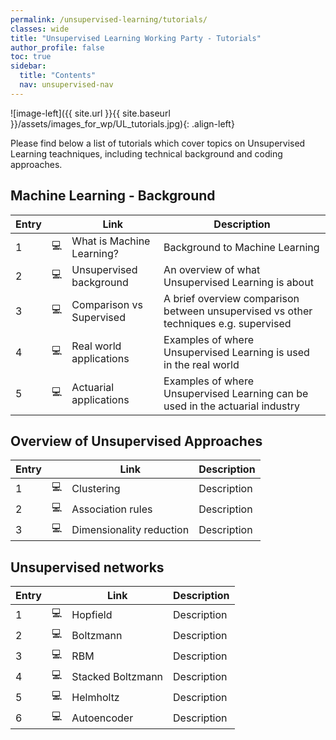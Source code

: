 ```yaml
---
permalink: /unsupervised-learning/tutorials/
classes: wide
title: "Unsupervised Learning Working Party - Tutorials"
author_profile: false
toc: true
sidebar:
  title: "Contents"
  nav: unsupervised-nav
---
```



![image-left]({{ site.url }}{{ site.baseurl }}/assets/images_for_wp/UL_tutorials.jpg){: .align-left}



Please find below a list of tutorials which cover topics on Unsupervised Learning teachniques, including technical background and coding approaches.

## Machine Learning - Background

| Entry|               |Link                          |Description                    |
| ---- | ------------- |----------------------------- |-------------------------------|
| 1    |:computer:     |What is Machine Learning?     |Background to Machine Learning |
| 2    |:computer:     |Unsupervised background       |An overview of what Unsupervised Learning is about |
| 3    |:computer:     |Comparison vs Supervised      |A brief overview comparison between unsupervised vs other techniques e.g. supervised|
| 4    |:computer:     |Real world applications       |Examples of where Unsupervised Learning is used in the real world|
| 5    |:computer:     |Actuarial applications        |Examples of where Unsupervised Learning can be used in the actuarial industry|

## Overview of Unsupervised Approaches

| Entry|               |Link                          |Description                    |
| -----| ------------- |----------------------------- |-------------------------------|
| 1    | :computer:    |Clustering                    |Description                    |
| 2    | :computer:    |Association rules             |Description                    |
| 3    | :computer:    |Dimensionality reduction      |Description                    |

## Unsupervised networks

| Entry|               |Link                          |Description                    |
| -----| ------------- |----------------------------- |-------------------------------|
| 1    | :computer:    |Hopfield                      |Description                    |
| 2    | :computer:    |Boltzmann                     |Description                    |
| 3    | :computer:    |RBM                           |Description                    |
| 4    | :computer:    |Stacked Boltzmann             |Description                    |
| 5    | :computer:    |Helmholtz                     |Description                    |
| 6    | :computer:    |Autoencoder                   |Description                    |
